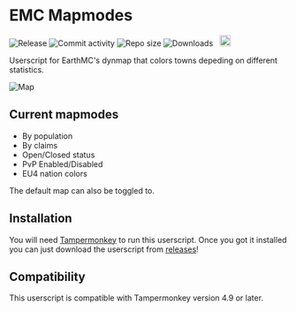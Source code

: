 # EMC Mapmodes

![Release](https://img.shields.io/github/v/release/32Vache/emc-mapmodes) ![Commit activity](https://img.shields.io/github/commit-activity/m/32Vache/emc-mapmodes) ![Repo size](https://img.shields.io/github/repo-size/32Vache/emc-mapmodes) ![Downloads](https://img.shields.io/github/downloads/32Vache/emc-mapmodes/total) &nbsp; <img src="https://raw.githubusercontent.com/32Vache/emc-mapmodes/main/assets/ua.svg" width="20px">

Userscript for EarthMC's dynmap that colors towns depeding on different statistics.

![Map](https://raw.githubusercontent.com/32Vache/emc-mapmodes/main/assets/main-map.png)

## Current mapmodes

- By population
- By claims
- Open/Closed status
- PvP Enabled/Disabled
- EU4 nation colors

The default map can also be toggled to.

## Installation

You will need [Tampermonkey](https://www.tampermonkey.net/index.php) to run this userscript.
Once you got it installed you can just download the userscript from [releases](https://github.com/32Vache/emc-mapmodes/releases/latest)!

## Compatibility

This userscript is compatible with Tampermonkey version 4.9 or later.